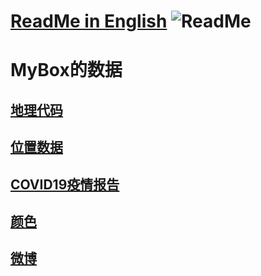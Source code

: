 # [ReadMe in English](https://github.com/Mararsh/MyBox_data/tree/master/md/en)   ![ReadMe](https://mararsh.github.io/MyBox/iconGo.png)   

# MyBox的数据


## [地理代码](https://github.com/Mararsh/MyBox_data/tree/master/md/GeographyCode)      


## [位置数据](https://github.com/Mararsh/MyBox_data/tree/master/md/LocationData)      

   
## [COVID19疫情报告](https://github.com/Mararsh/MyBox_data/tree/master/md/COVID19)    

 
## [颜色](https://github.com/Mararsh/MyBox_data/tree/master/md/colors)    


## [微博](https://pan.baidu.com/s/14FhQMZvvz0qysre9xA4smA#list/path=%2F)      

